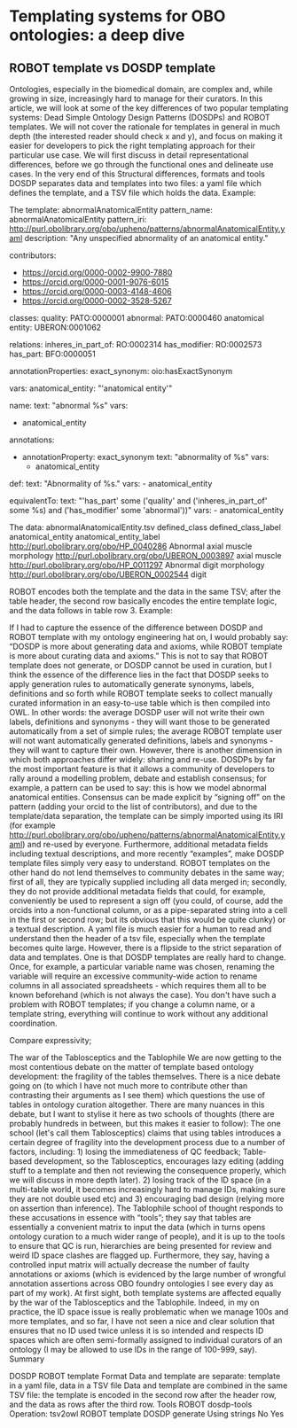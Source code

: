 # Templating systems for OBO ontologies: a deep dive



## ROBOT template vs DOSDP template

Ontologies, especially in the biomedical domain, are complex and, while growing in size, increasingly hard to manage for their curators. In this article, we will look at some of the key differences of two popular templating systems: Dead Simple Ontology Design Patterns (DOSDPs) and ROBOT templates. We will not cover the rationale for templates in general in much depth (the interested reader should check x and y), and focus on making it easier for developers to pick the right templating approach for their particular use case. We will first discuss in detail representational differences, before we go through the functional ones and delineate use cases. In the very end of this 
Structural differences, formats and tools
DOSDP separates data and templates into two files: a yaml file which defines the template, and a TSV file which holds the data. Example:

The template: abnormalAnatomicalEntity
pattern_name: abnormalAnatomicalEntity
pattern_iri: http://purl.obolibrary.org/obo/upheno/patterns/abnormalAnatomicalEntity.yaml
description: "Any unspecified abnormality of an anatomical entity."

contributors:
  - https://orcid.org/0000-0002-9900-7880
  - https://orcid.org/0000-0001-9076-6015
  - https://orcid.org/0000-0003-4148-4606
  - https://orcid.org/0000-0002-3528-5267

classes:
  quality: PATO:0000001
  abnormal: PATO:0000460
  anatomical entity: UBERON:0001062

relations: 
  inheres_in_part_of: RO:0002314
  has_modifier: RO:0002573
  has_part: BFO:0000051
  
annotationProperties:
  exact_synonym: oio:hasExactSynonym 

vars:
  anatomical_entity: "'anatomical entity'"

name:
  text: "abnormal %s"
  vars:
   - anatomical_entity

annotations:
  - annotationProperty: exact_synonym
    text: "abnormality of %s"
    vars:
     - anatomical_entity

def:
  text: "Abnormality of %s."
  vars:
    - anatomical_entity

equivalentTo:
  text: "'has_part' some ('quality' and ('inheres_in_part_of' some %s) and ('has_modifier' some 'abnormal'))"
  vars:
    - anatomical_entity




The data: abnormalAnatomicalEntity.tsv
defined_class
defined_class_label
anatomical_entity
anatomical_entity_label
http://purl.obolibrary.org/obo/HP_0040286
Abnormal axial muscle morphology
http://purl.obolibrary.org/obo/UBERON_0003897
axial muscle
http://purl.obolibrary.org/obo/HP_0011297
Abnormal digit morphology
http://purl.obolibrary.org/obo/UBERON_0002544
digit


ROBOT encodes both the template and the data in the same TSV; after the table header, the second row basically encodes the entire template logic, and the data follows in table row 3. Example:



If I had to capture the essence of the difference between DOSDP and ROBOT template with my ontology engineering hat on, I would probably say: “DOSDP is more about generating data and axioms, while ROBOT template is more about curating data and axioms.” This is not to say that ROBOT template does not generate, or DOSDP cannot be used in curation, but I think the essence of the difference lies in the fact that DOSDP seeks to apply generation rules to automatically generate synonyms, labels, definitions and so forth while ROBOT template seeks to collect manually curated information in an easy-to-use table which is then compiled into OWL. In other words: the average DOSDP user will not write their own labels, definitions and synonyms - they will want those to be generated automatically from a set of simple rules; the average ROBOT template user will not want automatically generated definitions, labels and synonyms - they will want to capture their own. However, there is another dimension in which both approaches differ widely: sharing and re-use. DOSDPs by far the most important feature is that it allows a community of developers to rally around a modelling problem, debate and establish consensus; for example, a pattern can be used to say: this is how we model abnormal anatomical entities. Consensus can be made explicit by “signing off” on the pattern (adding your orcid to the list of contributors), and due to the template/data separation, the template can be simply imported using its IRI (for example http://purl.obolibrary.org/obo/upheno/patterns/abnormalAnatomicalEntity.yaml) and re-used by everyone. Furthermore, additional metadata fields including textual descriptions, and more recently “examples”, make DOSDP template files simply very easy to understand. ROBOT templates on the other hand do not lend themselves to community debates in the same way; first of all, they are typically supplied including all data merged in; secondly, they do not provide additional metadata fields that could, for example, conveniently be used to represent a sign off (you could, of course, add the orcids into a non-functional column, or as a pipe-separated string into a cell in the first or second row; but its obvious that this would be quite clunky) or a textual description. A yaml file is much easier for a human to read and understand then the header of a tsv file, especially when the template becomes quite large. However, there is a flipside to the strict separation of data and templates. One is that DOSDP templates are really hard to change. Once, for example, a particular variable name was chosen, renaming the variable will require an excessive community-wide action to rename columns in all associated spreadsheets - which requires them all to be known beforehand (which is not always the case). You don't have such a problem with ROBOT templates; if you change a column name, or a template string, everything will continue to work without any additional coordination. 

Compare expressivity;

The war of the Tablosceptics and the Tablophile
We are now getting to the most contentious debate on the matter of template based ontology development: the fragility of the tables themselves. There is a nice debate going on (to which I have not much more to contribute other than contrasting their arguments as I see them) which questions the use of tables in ontology curation altogether. There are many nuances in this debate, but I want to stylise it here as two schools of thoughts (there are probably hundreds in between, but this makes it easier to follow): The one school (let's call them Tablosceptics) claims that using tables introduces a certain degree of fragility into the development process due to a number of factors, including: 1) losing the immediateness of QC feedback; Table-based development, so the Tablosceptics, encourages lazy editing (adding stuff to a template and then not reviewing the consequence properly, which we will discuss in more depth later). 2) losing track of the ID space (in a multi-table world, it becomes increasingly hard to manage IDs, making sure they are not double used etc) and 3) encouraging bad design (relying more on assertion than inference). The Tablophile school of thought responds to these accusations in essence with “tools”; they say that tables are essentially a convenient matrix to input the data (which in turns opens ontology curation to a much wider range of people), and it is up to the tools to ensure that QC is run, hierarchies are being presented for review and weird ID space clashes are flagged up. Furthermore, they say, having a controlled input matrix will actually decrease the number of faulty annotations or axioms (which is evidenced by the large number of wrongful annotation assertions across OBO foundry ontologies I see every day as part of my work). At first sight, both template systems are affected equally by the war of the Tablosceptics and the Tablophile. Indeed, in my on practice, the ID space issue is really problematic when we manage 100s and more templates, and so far, I have not seen a nice and clear solution that ensures that no ID used twice unless it is so intended and respects ID spaces which are often semi-formally assigned to individual curators of an ontology (I may be allowed to use IDs in the range of 100-999, say).
Summary



DOSDP
ROBOT template
Format
Data and template are separate: template in a yaml file, data in a TSV file
Data and template are combined in the same TSV file: the template is encoded in the second row after the header row, and the 
data as rows after the third row.
Tools
ROBOT
dosdp-tools
Operation: tsv2owl
ROBOT template
DOSDP generate
Using strings
No
Yes









